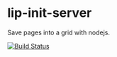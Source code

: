 # lip-init-server
Save pages into a grid with nodejs.

[![Build Status](https://travis-ci.org/valenz/lip-init-server.png?branch=master)](https://travis-ci.org/valenz/lip-init-server)
